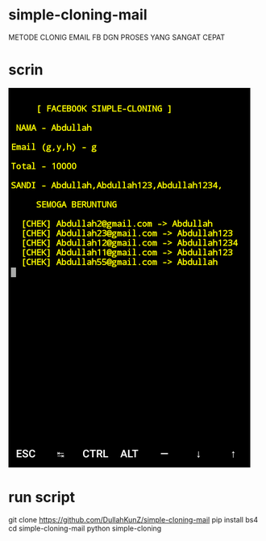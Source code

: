 # simple-cloning-mail
METODE CLONIG EMAIL FB DGN PROSES YANG SANGAT CEPAT
# scrin
<img src="https://github.com/DullahKunZ/simple-cloning-mail/blob/main/img/Screenshot_2021-04-29-08-49-43-1.png">

# run script
git clone https://github.com/DullahKunZ/simple-cloning-mail
pip install bs4
cd simple-cloning-mail
python simple-cloning
